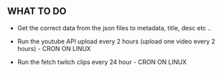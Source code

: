 ## WHAT TO DO

- Get the correct data from the json files to metadata, title, desc etc ..

- Run the youtube API upload every 2 hours (upload one video every 2 hours) - CRON ON LINUX

- Run the fetch twitch clips every 24 hour - CRON ON LINUX
